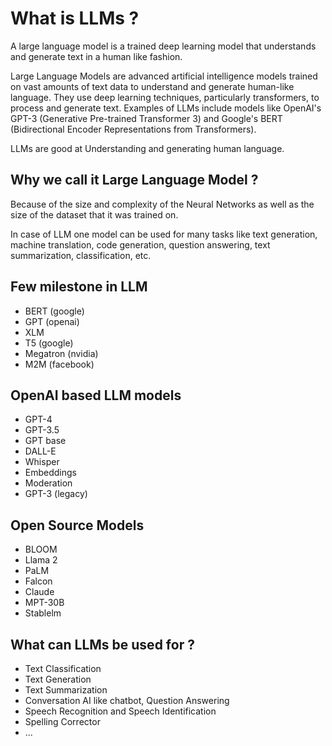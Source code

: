 # What is LLMs ?
A large language model is a trained deep learning model that understands and generate text in a human like fashion.

 Large Language Models are advanced artificial intelligence models trained on vast amounts of text data to understand and generate human-like language. They use deep learning techniques, particularly transformers, to process and generate text. Examples of LLMs include models like OpenAI's GPT-3 (Generative Pre-trained Transformer 3) and Google's BERT (Bidirectional Encoder Representations from Transformers).

LLMs are good at Understanding and generating human language.

## Why we call it Large Language Model ?
Because of the size and complexity of the Neural Networks as well as the size of the dataset that it was trained on.

In case of LLM one model can be used for many tasks like text generation, machine translation, code generation, question answering, text summarization, classification, etc.

## Few milestone in LLM
- BERT (google)
- GPT (openai)
- XLM
- T5 (google)
- Megatron (nvidia)
- M2M (facebook)

## OpenAI based LLM models
- GPT-4
- GPT-3.5
- GPT base
- DALL-E
- Whisper
- Embeddings
- Moderation
- GPT-3 (legacy)

## Open Source Models
- BLOOM
- Llama 2
- PaLM
- Falcon
- Claude
- MPT-30B
- Stablelm

## What can LLMs be used for ?
- Text Classification
- Text Generation
- Text Summarization
- Conversation AI like chatbot, Question Answering
- Speech Recognition and Speech Identification
- Spelling Corrector
- ...